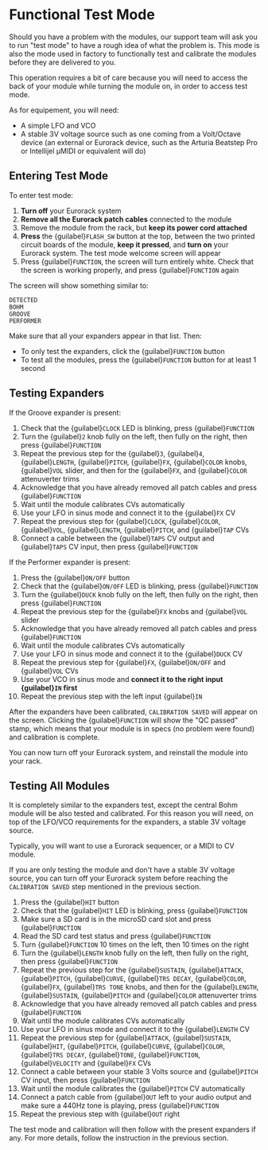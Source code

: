 # Functional Test Mode

Should you have a problem with the modules, our support team will ask you to run "test mode" to have a rough idea of what the problem is.
This mode is also the mode used in factory to functionally test and calibrate the
modules before they are delivered to you.

This operation requires a bit of care because you will need to access the back
of your module while turning the module on, in order to access test mode.

As for equipement, you will need:

- A simple LFO and VCO
- A stable 3V voltage source such as one coming from a Volt/Octave device (an external or Eurorack device, such as the Arturia Beatstep Pro or Intellijel µMIDI or equivalent will do)


## Entering Test Mode

To enter test mode:

1. **Turn off** your Eurorack system
1. **Remove all the Eurorack patch cables** connected to the module
1. Remove the module from the rack, but **keep its power cord attached**
1. **Press** the {guilabel}`FLASH_SW` button at the top, between the two printed circuit boards of the module, **keep it pressed**, and **turn on** your Eurorack system. The test mode welcome screen will appear
1. Press {guilabel}`FUNCTION`, the screen will turn entirely white. Check that the screen is working properly, and press {guilabel}`FUNCTION` again

The screen will show something similar to:
```
DETECTED
BOHM
GROOVE
PERFORMER
```

Make sure that all your expanders appear in that list. Then:

- To only test the expanders, click the {guilabel}`FUNCTION` button
- To test all the modules, press the {guilabel}`FUNCTION` button for at least 1 second

## Testing Expanders

If the Groove expander is present:

1. Check that the {guilabel}`CLOCK` LED is blinking, press {guilabel}`FUNCTION`
1. Turn the {guilabel}`2` knob fully on the left, then fully on the right, then press {guilabel}`FUNCTION`
1. Repeat the previous step for the {guilabel}`3`, {guilabel}`4`, {guilabel}`LENGTH`, {guilabel}`PITCH`, {guilabel}`FX`, {guilabel}`COLOR` knobs, {guilabel}`VOL` slider, and then for the {guilabel}`FX`, and {guilabel}`COLOR` attenuverter trims
1. Acknowledge that you have already removed all patch cables and press {guilabel}`FUNCTION`
1. Wait until the module calibrates CVs automatically
1. Use your LFO in sinus mode and connect it to the {guilabel}`FX` CV
1. Repeat the previous step for {guilabel}`CLOCK`, {guilabel}`COLOR`, {guilabel}`VOL`, {guilabel}`LENGTH`, {guilabel}`PITCH`, and {guilabel}`TAP` CVs
1. Connect a cable between the {guilabel}`TAPS` CV output and {guilabel}`TAPS` CV input, then press {guilabel}`FUNCTION`

If the Performer expander is present:

1. Press the {guilabel}`ON/OFF` button
1. Check that the {guilabel}`ON/OFF` LED is blinking, press {guilabel}`FUNCTION`
1. Turn the {guilabel}`DUCK` knob fully on the left, then fully on the right, then press {guilabel}`FUNCTION`
1. Repeat the previous step for the {guilabel}`FX` knobs and {guilabel}`VOL` slider
1. Acknowledge that you have already removed all patch cables and press {guilabel}`FUNCTION`
1. Wait until the module calibrates CVs automatically
1. Use your LFO in sinus mode and connect it to the {guilabel}`DUCK` CV
1. Repeat the previous step for {guilabel}`FX`, {guilabel}`ON/OFF` and {guilabel}`VOL` CVs
1. Use your VCO in sinus mode and **connect it to the right input {guilabel}`IN` first**
1. Repeat the previous step with the left input {guilabel}`IN`

After the expanders have been calibrated, `CALIBRATION SAVED` will appear
on the screen. Clicking the {guilabel}`FUNCTION` will show the "QC passed" stamp,
which means that your module is in specs (no problem were found) and calibration is complete.

You can now turn off your Eurorack system, and reinstall the module into your rack.

## Testing All Modules

It is completely similar to the expanders test, except the central
Bohm module will be also tested and calibrated. For this reason you will need,
on top of the LFO/VCO requirements for the expanders, a stable 3V voltage source.

Typically, you will want to use a Eurorack sequencer, or a MIDI to CV module.

If you are only testing the module and don't have a stable 3V voltage source, you can
turn off your Eurorack system before reaching the `CALIBRATION SAVED` step
mentioned in the previous section.

1. Press the {guilabel}`HIT` button
1. Check that the {guilabel}`HIT` LED is blinking, press {guilabel}`FUNCTION`
1. Make sure a SD card is in the microSD card slot and press {guilabel}`FUNCTION`
1. Read the SD card test status and press {guilabel}`FUNCTION`
1. Turn {guilabel}`FUNCTION` 10 times on the left, then 10 times on the right
1. Turn the {guilabel}`LENGTH` knob fully on the left, then fully on the right, then press {guilabel}`FUNCTION`
1. Repeat the previous step for the {guilabel}`SUSTAIN`, {guilabel}`ATTACK`, {guilabel}`PITCH`, {guilabel}`CURVE`, {guilabel}`TRS DECAY`, {guilabel}`COLOR`, {guilabel}`FX`, {guilabel}`TRS TONE` knobs, and then for the {guilabel}`LENGTH`, {guilabel}`SUSTAIN`, {guilabel}`PITCH` and {guilabel}`COLOR` attenuverter trims
1. Acknowledge that you have already removed all patch cables and press {guilabel}`FUNCTION`
1. Wait until the module calibrates CVs automatically
1. Use your LFO in sinus mode and connect it to the {guilabel}`LENGTH` CV
1. Repeat the previous step for {guilabel}`ATTACK`, {guilabel}`SUSTAIN`, {guilabel}`HIT`, {guilabel}`PITCH`, {guilabel}`CURVE`, {guilabel}`COLOR`, {guilabel}`TRS DECAY`, {guilabel}`TONE`, {guilabel}`FUNCTION`, {guilabel}`VELOCITY` and {guilabel}`FX` CVs
1. Connect a cable between your stable 3 Volts source and {guilabel}`PITCH` CV input, then press {guilabel}`FUNCTION`
1. Wait until the module calibrates the {guilabel}`PITCH` CV automatically
1. Connect a patch cable from {guilabel}`OUT` left to your audio output and make sure a 440Hz tone is playing, press {guilabel}`FUNCTION`
1. Repeat the previous step with {guilabel}`OUT` right

The test mode and calibration will then follow with the present expanders if any.
For more details, follow the instruction in the previous section.
